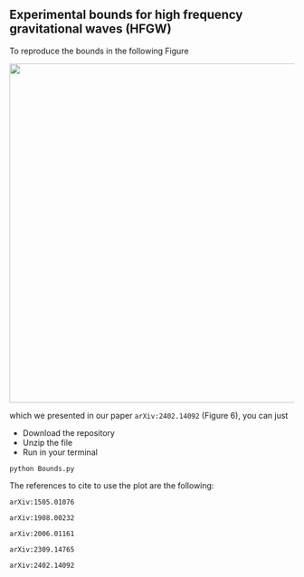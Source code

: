 ## Experimental bounds for high frequency gravitational waves (HFGW) ##

To reproduce the bounds in the following Figure

<img src="https://github.com/user-attachments/assets/d3e42f59-827e-42c9-b4a2-da183a763ab7" width="600"/>

which we presented in our paper `arXiv:2402.14092` (Figure 6), you can just

* Download the repository
* Unzip the file
* Run in your terminal
```
python Bounds.py
```

The references to cite to use the plot are the following:

`arXiv:1505.01076`

`arXiv:1908.00232`

`arXiv:2006.01161`

`arXiv:2309.14765`

`arXiv:2402.14092`












